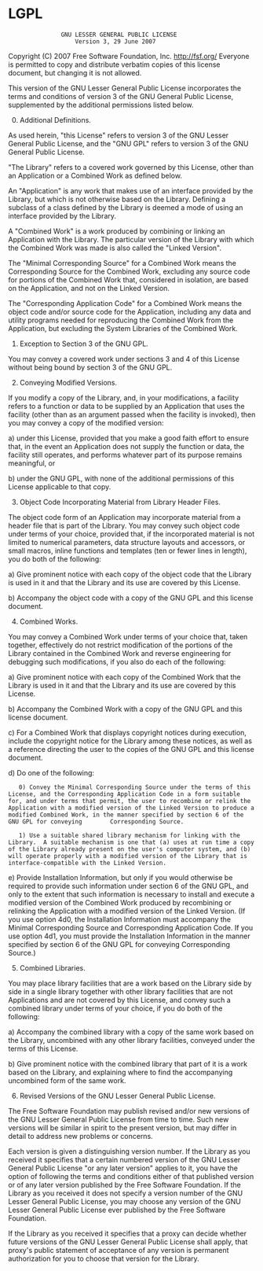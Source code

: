 # LGPL

                   GNU LESSER GENERAL PUBLIC LICENSE
                       Version 3, 29 June 2007

 Copyright (C) 2007 Free Software Foundation, Inc. <http://fsf.org/>  Everyone is permitted to copy and distribute verbatim copies  of this license document, but changing it is not allowed.

  This version of the GNU Lesser General Public License incorporates the terms and conditions of version 3 of the GNU General Public License, supplemented by the additional permissions listed below.

  0. Additional Definitions.

  As used herein, "this License" refers to version 3 of the GNU Lesser General Public License, and the "GNU GPL" refers to version 3 of the GNU General Public License.

  "The Library" refers to a covered work governed by this License, other than an Application or a Combined Work as defined below.

  An "Application" is any work that makes use of an interface provided by the Library, but which is not otherwise based on the Library. Defining a subclass of a class defined by the Library is deemed a mode of using an interface provided by the Library.

  A "Combined Work" is a work produced by combining or linking an Application with the Library.  The particular version of the Library with which the Combined Work was made is also called the "Linked Version".

  The "Minimal Corresponding Source" for a Combined Work means the Corresponding Source for the Combined Work, excluding any source code for portions of the Combined Work that, considered in isolation, are based on the Application, and not on the Linked Version.

  The "Corresponding Application Code" for a Combined Work means the object code and/or source code for the Application, including any data and utility programs needed for reproducing the Combined Work from the Application, but excluding the System Libraries of the Combined Work.

  1. Exception to Section 3 of the GNU GPL.

  You may convey a covered work under sections 3 and 4 of this License without being bound by section 3 of the GNU GPL.

  2. Conveying Modified Versions.

  If you modify a copy of the Library, and, in your modifications, a facility refers to a function or data to be supplied by an Application that uses the facility (other than as an argument passed when the facility is invoked), then you may convey a copy of the modified version:

   a) under this License, provided that you make a good faith effort to ensure that, in the event an Application does not supply the function or data, the facility still operates, and performs
   whatever part of its purpose remains meaningful, or 
   
   b) under the GNU GPL, with none of the additional permissions of this License applicable to that copy.

  3. Object Code Incorporating Material from Library Header Files.

  The object code form of an Application may incorporate material from a header file that is part of the Library.  You may convey such object code under terms of your choice, provided that, if the incorporated material is not limited to numerical parameters, data structure layouts and accessors, or small macros, inline functions and templates (ten or fewer lines in length), you do both of the following:

   a) Give prominent notice with each copy of the object code that the Library is used in it and that the Library and its use are covered by this License.

   b) Accompany the object code with a copy of the GNU GPL and this license document.

  4. Combined Works.

  You may convey a Combined Work under terms of your choice that, taken together, effectively do not restrict modification of the portions of the Library contained in the Combined Work and reverse engineering for debugging such modifications, if you also do each of the following:

   a) Give prominent notice with each copy of the Combined Work that the Library is used in it and that the Library and its use are covered by this License.

   b) Accompany the Combined Work with a copy of the GNU GPL and this license document.

   c) For a Combined Work that displays copyright notices during execution, include the copyright notice for the Library among these notices, as well as a reference directing the user to the copies of the GNU GPL and this license document.

   d) Do one of the following:

       0) Convey the Minimal Corresponding Source under the terms of this License, and the Corresponding Application Code in a form suitable for, and under terms that permit, the user to recombine or relink the Application with a modified version of the Linked Version to produce a modified Combined Work, in the manner specified by section 6 of the GNU GPL for conveying        Corresponding Source.

       1) Use a suitable shared library mechanism for linking with the Library.  A suitable mechanism is one that (a) uses at run time a copy of the Library already present on the user's computer system, and (b) will operate properly with a modified version of the Library that is interface-compatible with the Linked Version.

   e) Provide Installation Information, but only if you would otherwise be required to provide such information under section 6 of the GNU GPL, and only to the extent that such information is necessary to install and execute a modified version of the Combined Work produced by recombining or relinking the Application with a modified version of the Linked Version. (If you use option 4d0, the Installation Information must accompany the Minimal Corresponding Source and Corresponding Application Code. If you use option 4d1, you must provide the Installation Information in the manner specified by section 6 of the GNU GPL for conveying Corresponding Source.)

  5. Combined Libraries.

  You may place library facilities that are a work based on the Library side by side in a single library together with other library facilities that are not Applications and are not covered by this License, and convey such a combined library under terms of your choice, if you do both of the following:

   a) Accompany the combined library with a copy of the same work based
   on the Library, uncombined with any other library facilities,
   conveyed under the terms of this License.

   b) Give prominent notice with the combined library that part of it
   is a work based on the Library, and explaining where to find the
   accompanying uncombined form of the same work.

  6. Revised Versions of the GNU Lesser General Public License.

  The Free Software Foundation may publish revised and/or new versions
of the GNU Lesser General Public License from time to time. Such new
versions will be similar in spirit to the present version, but may
differ in detail to address new problems or concerns.

  Each version is given a distinguishing version number. If the
Library as you received it specifies that a certain numbered version
of the GNU Lesser General Public License "or any later version"
applies to it, you have the option of following the terms and
conditions either of that published version or of any later version
published by the Free Software Foundation. If the Library as you
received it does not specify a version number of the GNU Lesser
General Public License, you may choose any version of the GNU Lesser
General Public License ever published by the Free Software Foundation.

  If the Library as you received it specifies that a proxy can decide
whether future versions of the GNU Lesser General Public License shall
apply, that proxy's public statement of acceptance of any version is
permanent authorization for you to choose that version for the
Library.
